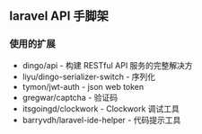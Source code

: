 ## laravel API 手脚架

### 使用的扩展

- dingo/api - 构建 RESTful API 服务的完整解决方
- liyu/dingo-serializer-switch - 序列化
- tymon/jwt-auth - json web token
- gregwar/captcha - 验证码
- itsgoingd/clockwork - Clockwork 调试工具
- barryvdh/laravel-ide-helper - 代码提示工具

